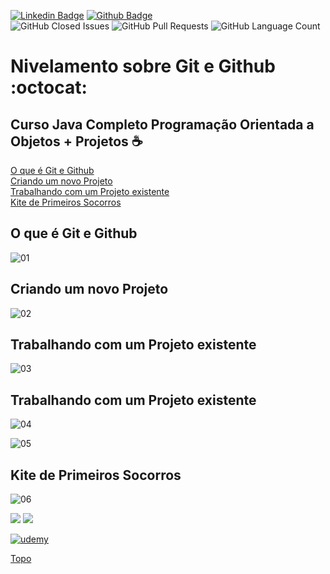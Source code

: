 [![Linkedin Badge](https://img.shields.io/badge/-LinkedIn-blue?style=flat-square&logo=Linkedin&logoColor=white&link=https://www.linkedin.com/in/prasempreweb/)](https://www.linkedin.com/in/prasempreweb/)
[![Github Badge](https://img.shields.io/badge/-Github-000?style=flat-square&logo=Github&logoColor=white&link=https://github.com/PraSempreWeb)](https://github.com/PraSempreWeb)  
<img alt="GitHub Closed Issues" src="https://img.shields.io/github/issues-closed/PraSempreWeb/Nivelamento-sobre-Git-Github" />
<img alt="GitHub Pull Requests" src="https://img.shields.io/github/issues-pr/PraSempreWeb/Nivelamento-sobre-Git-Github" />
<img alt="GitHub Language Count" src="https://img.shields.io/github/languages/count/PraSempreWeb/Nivelamento-sobre-Git-Github" />


# Nivelamento sobre Git e Github    :octocat:
## Curso Java Completo Programação Orientada a Objetos + Projetos :coffee:  
<a id="ancora7"></a>

<a name="ancora"></a>
[O que é Git e Github](#ancora1)  
[Criando um novo Projeto](#ancora2)  
[Trabalhando com um Projeto existente](#ancora3)  
[ Kite de Primeiros Socorros](#ancora6)  




<a id="ancora1"></a>
## O que é Git e Github
![01](https://user-images.githubusercontent.com/77255300/109077256-99c98100-76da-11eb-8ee3-a18e2cd256ea.PNG)

<a id="ancora2"></a>
## Criando um novo Projeto
![02](https://user-images.githubusercontent.com/77255300/109077339-b82f7c80-76da-11eb-9e83-78b79c1c8328.PNG)

<a id="ancora3"></a>
## Trabalhando com um Projeto existente
![03](https://user-images.githubusercontent.com/77255300/109079810-3ccfca00-76de-11eb-8bce-e6185217d5e1.PNG)

<a id="ancora4"></a>
## Trabalhando com um Projeto existente
![04](https://user-images.githubusercontent.com/77255300/109077433-e4e39400-76da-11eb-9b64-248c102508a9.PNG)

<a id="ancora5"></a>
![05](https://user-images.githubusercontent.com/77255300/109077457-ee6cfc00-76da-11eb-9c01-8668277fb09e.PNG)  

<a id="ancora6"></a>
## Kite de Primeiros Socorros
![06](https://user-images.githubusercontent.com/77255300/109077472-f9c02780-76da-11eb-8fad-648ed869f0b0.PNG)  

<img src="https://img.shields.io/static/v1?label=Professor&message=Nélio Alces&color=blue&style=for-the-badge&logo="/> 
<img src="https://img.shields.io/static/v1?label=Aluno&message=Cristiano Bonifácio&color=blue&style=for-the-badge&logo="/>  

[![udemy](https://user-images.githubusercontent.com/77255300/109080782-eb283f00-76df-11eb-87d9-a85f91c53296.PNG)](https://www.udemy.com/course/java-curso-completo/)

[Topo](#ancora7)




